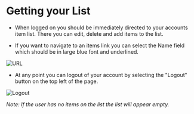 # Getting your List

* When logged on you should be immediately directed to your accounts item list. There you can edit, delete and add items to the list.  

* If you want to navigate to an items link you can select the Name field which should be in large blue font and underlined.

![URL](https://github.com/meyer3cj/Group82021/blob/userGuide/UserGuide/Images/urlLink.png)

* At any point you can logout of your account by selecting the "Logout" button on the top left of the page.

![Logout](https://github.com/meyer3cj/Group82021/blob/userGuide/UserGuide/Images/logout.png)

*Note: If the user has no items on the list the list will appear empty.*